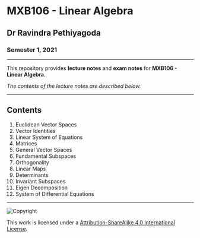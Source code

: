 # MXB106 - Linear Algebra

## Dr Ravindra Pethiyagoda

### Semester 1, 2021

---

This repository provides **lecture notes** and **exam notes** for **MXB106 - Linear Algebra**.

*The contents of the lecture notes are described below.*

---

## Contents

1. Euclidean Vector Spaces
2. Vector Identities
3. Linear System of Equations
4. Matrices
5. General Vector Spaces
6. Fundamental Subspaces
7. Orthogonality
8. Linear Maps
9. Determinants
10. Invariant Subspaces
11. Eigen Decomposition
12. System of Differential Equations

---

![Copyright](https://licensebuttons.net/l/by-nc-sa/4.0/88x31.png)

This work is licensed under a [Attribution-ShareAlike 4.0 International License](http://creativecommons.org/licenses/by-nc-sa/4.0/).
